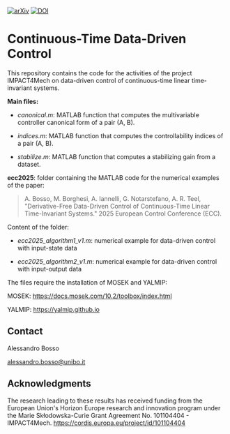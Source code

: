 [![arXiv][arxiv-shield]][arxiv-url]
[![DOI](https://zenodo.org/badge/DOI/10.5281/zenodo.15186632.svg)](https://doi.org/10.5281/zenodo.15186632)

# Continuous-Time Data-Driven Control

This repository contains the code for the activities of the project IMPACT4Mech on data-driven control of continuous-time linear time-invariant systems.

**Main files:**

- _canonical.m_: MATLAB function that computes the multivariable controller canonical form of a pair (A, B).

- _indices.m_: MATLAB function that computes the controllability indices of a pair (A, B).

- _stabilize.m_: MATLAB function that computes a stabilizing gain from a dataset.

**ecc2025**: folder containing the MATLAB code for the numerical examples of the paper:
> A. Bosso, M. Borghesi, A. Iannelli, G. Notarstefano, A. R. Teel, "Derivative-Free Data-Driven Control of Continuous-Time Linear Time-Invariant Systems." 2025 European Control Conference (ECC).

Content of the folder:

- _ecc2025_algorithm1_v1.m_: numerical example for data-driven control with input-state data

- _ecc2025_algorithm2_v1.m_: numerical example for data-driven control with input-output data



The files require the installation of MOSEK and YALMIP:

MOSEK:  https://docs.mosek.com/10.2/toolbox/index.html

YALMIP: https://yalmip.github.io

## Contact

Alessandro Bosso

alessandro.bosso@unibo.it


[arxiv-shield]: https://img.shields.io/badge/arxiv-2410.24167-t?style=flat&logo=arxiv&logoColor=white&color=red
[arxiv-url]: https://arxiv.org/abs/2410.24167

## Acknowledgments

The research leading to these results has received funding from the European Union's Horizon Europe research and innovation program under the Marie Skłodowska-Curie Grant Agreement No. 101104404 - IMPACT4Mech. https://cordis.europa.eu/project/id/101104404
